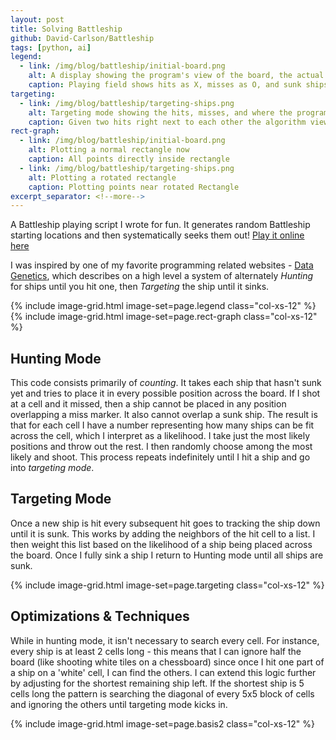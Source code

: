 ```yaml
---
layout: post
title: Solving Battleship
github: David-Carlson/Battleship
tags: [python, ai]
legend:
  - link: /img/blog/battleship/initial-board.png
    alt: A display showing the program's view of the board, the actual state, and the probabilities of ships being in a given cell
    caption: Playing field shows hits as X, misses as O, and sunk ships as shaded blocks. 
targeting:
  - link: /img/blog/battleship/targeting-ships.png
    alt: Targeting mode showing the hits, misses, and where the program wants to aim next, either left or right of the hits
    caption: Given two hits right next to each other the algorithm views the cells above/below as not likely and instead targets the left and right sides with equal likelihood 
rect-graph:
  - link: /img/blog/battleship/initial-board.png
    alt: Plotting a normal rectangle now
    caption: All points directly inside rectangle
  - link: /img/blog/battleship/targeting-ships.png
    alt: Plotting a rotated rectangle
    caption: Plotting points near rotated Rectangle
excerpt_separator: <!--more-->
---
```

A Battleship playing script I wrote for fun. It generates random Battleship starting locations and then systematically seeks them out! [Play it online here](https://replit.com/@Sylvernale/Battleship#main.py:89:8)


<!--more-->

I was inspired by one of my favorite programming related websites - [Data Genetics](https://datagenetics.com/blog/december32011/index.html), which describes on a high level a system of alternately *Hunting* for ships until you hit one, then *Targeting* the ship until it sinks.

{% include image-grid.html image-set=page.legend class="col-xs-12" %}
{% include image-grid.html image-set=page.rect-graph class="col-xs-12" %}

## Hunting Mode
This code consists primarily of *counting*. It takes each ship that hasn't sunk yet and tries to place it in every possible position across the board. If I shot at a cell and it missed, then a ship cannot be placed in any position overlapping a miss marker. It also cannot overlap a sunk ship. The result is that for each cell I have a number representing how many ships can be fit across the cell, which I interpret as a likelihood. I take just the most likely positions and throw out the rest. I then randomly choose among the most likely and shoot. This process repeats indefinitely until I hit a ship and go into *targeting mode*.  

## Targeting Mode
Once a new ship is hit every subsequent hit goes to tracking the ship down until it is sunk. This works by adding the neighbors of the hit cell to a list. I then weight this list based on the likelihood of a ship being placed across the board. Once I fully sink a ship I return to Hunting mode until all ships are sunk. 

{% include image-grid.html image-set=page.targeting class="col-xs-12" %}

## Optimizations & Techniques
While in hunting mode, it isn't necessary to search every cell. For instance, every ship is at least 2 cells long - this means that I can ignore half the board (like shooting white tiles on a chessboard) since once I hit one part of a ship on a 'white' cell, I can find the others. I can extend this logic further by adjusting for the shortest remaining ship left. If the shortest ship is 5 cells long the pattern is searching the diagonal of every 5x5 block of cells and ignoring the others until targeting mode kicks in. 

{% include image-grid.html image-set=page.basis2 class="col-xs-12" %}


  


<!-- Update repl Publish link -->
<!-- Update Github readme -->